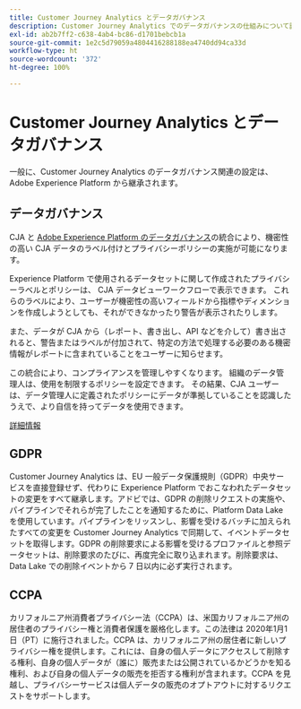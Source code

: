 ```yaml
---
title: Customer Journey Analytics とデータガバナンス
description: Customer Journey Analytics でのデータガバナンスの仕組みについて説明します。
exl-id: ab2b7ff2-c638-4ab4-bc86-d1701bebcb1a
source-git-commit: 1e2c5d79059a4804416288188ea4740dd94ca33d
workflow-type: ht
source-wordcount: '372'
ht-degree: 100%

---
```


# Customer Journey Analytics とデータガバナンス

一般に、Customer Journey Analytics のデータガバナンス関連の設定は、Adobe Experience Platform から継承されます。

## データガバナンス

CJA と [Adobe Experience Platform のデータガバナンス](https://experienceleague.adobe.com/docs/experience-platform/data-governance/home.html?lang=ja)の統合により、機密性の高い CJA データのラベル付けとプライバシーポリシーの実施が可能になります。

Experience Platform で使用されるデータセットに関して作成されたプライバシーラベルとポリシーは、 CJA データビューワークフローで表示できます。 これらのラベルにより、ユーザーが機密性の高いフィールドから指標やディメンションを作成しようとしても、それができなかったり警告が表示されたりします。

また、データが CJA から（レポート、書き出し、API などを介して）書き出されると、警告またはラベルが付加されて、特定の方法で処理する必要のある機密情報がレポートに含まれていることをユーザーに知らせます。

この統合により、コンプライアンスを管理しやすくなります。 組織のデータ管理人は、使用を制限するポリシーを設定できます。 その結果、CJA ユーザーは、データ管理人に定義されたポリシーにデータが準拠していることを認識したうえで、より自信を持ってデータを使用できます。

[詳細情報](/help/data-views/data-governance.md)

## GDPR

Customer Journey Analytics は、EU 一般データ保護規則（GDPR）中央サービスを直接登録せず、代わりに Experience Platform でおこなわれたデータセットの変更をすべて継承します。アドビでは、GDPR の削除リクエストの実施や、パイプラインでそれらが完了したことを通知するために、Platform Data Lake を使用しています。パイプラインをリッスンし、影響を受けるバッチに加えられたすべての変更を Customer Journey Analytics で同期して、イベントデータセットを取得します。GDPR の削除要求による影響を受けるプロファイルと参照データセットは、削除要求のたびに、再度完全に取り込まれます。削除要求は、Data Lake での削除イベントから 7 日以内に必ず実行されます。

## CCPA

カリフォルニア州消費者プライバシー法（CCPA）は、米国カリフォルニア州の居住者のプライバシー権と消費者保護を厳格化します。この法律は 2020年1月1日（PT）に施行されました。CCPA は、カリフォルニア州の居住者に新しいプライバシー権を提供します。これには、自身の個人データにアクセスして削除する権利、自身の個人データが（誰に）販売または公開されているかどうかを知る権利、および自身の個人データの販売を拒否する権利が含まれます。CCPA を見越し、プライバシーサービスは個人データの販売のオプトアウトに対するリクエストをサポートします。
